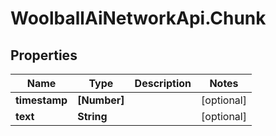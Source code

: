 # WoolballAiNetworkApi.Chunk

## Properties
Name | Type | Description | Notes
------------ | ------------- | ------------- | -------------
**timestamp** | **[Number]** |  | [optional] 
**text** | **String** |  | [optional] 
